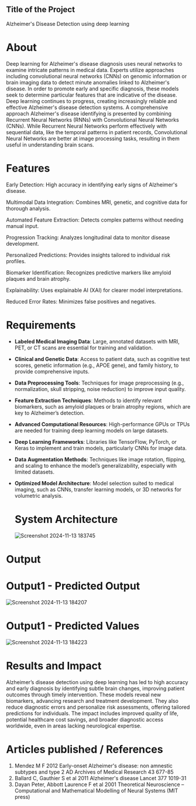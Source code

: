 ## Title of the Project
Alzheimer's Disease Detection using deep learning
# About
Deep learning for Alzheimer's disease diagnosis uses neural networks to examine intricate patterns in
medical data. Experts utilize approaches including convolutional neural networks (CNNs) on genomic
information or brain imaging data to detect minute anomalies linked to Alzheimer's disease. In order
to promote early and specific diagnosis, these models seek to determine particular features that are
indicative of the disease. Deep learning continues to progress, creating increasingly reliable and
effective Alzheimer's disease detection systems.
A comprehensive approach Alzheimer's disease identifying is presented by combining Recurrent
Neural Networks (RNNs) with Convolutional Neural Networks (CNNs). While Recurrent Neural
Networks perform effectively with sequential data, like the temporal patterns in patient records,
Convolutional Neural Networks are better at image processing tasks, resulting in them useful in
understanding brain scans.
# Features
Early Detection: High accuracy in identifying early signs of Alzheimer's disease. 

Multimodal Data Integration: Combines MRI, genetic, and cognitive data for thorough analysis.

Automated Feature Extraction: Detects complex patterns without needing manual input. 

Progression Tracking: Analyzes longitudinal data to monitor disease development.

Personalized Predictions: Provides insights tailored to individual risk profiles.

Biomarker Identification: Recognizes predictive markers like amyloid plaques and brain atrophy.

Explainability: Uses explainable AI (XAI) for clearer model interpretations.

Reduced Error Rates: Minimizes false positives and negatives.

# Requirements
- **Labeled Medical Imaging Data**: Large, annotated datasets with MRI, PET, or CT scans are essential for training and validation.
  
- **Clinical and Genetic Data**: Access to patient data, such as cognitive test scores, genetic information (e.g., APOE gene), and family history, to provide comprehensive inputs.
  
- **Data Preprocessing Tools**: Techniques for image preprocessing (e.g., normalization, skull stripping, noise reduction) to improve input quality.
  
- **Feature Extraction Techniques**: Methods to identify relevant biomarkers, such as amyloid plaques or brain atrophy regions, which are key to Alzheimer’s detection.

- **Advanced Computational Resources**: High-performance GPUs or TPUs are needed for training deep learning models on large datasets.
  
- **Deep Learning Frameworks**: Libraries like TensorFlow, PyTorch, or Keras to implement and train models, particularly CNNs for image data.

- **Data Augmentation Methods**: Techniques like image rotation, flipping, and scaling to enhance the model’s generalizability, especially with limited datasets.
  
- **Optimized Model Architecture**: Model selection suited to medical imaging, such as CNNs, transfer learning models, or 3D networks for volumetric analysis.
  # System Architecture
  ![Screenshot 2024-11-13 183745](https://github.com/user-attachments/assets/73755331-5e90-4caf-828c-3c412f76be1c)
# Output
# Output1 - Predicted Output
![Screenshot 2024-11-13 184207](https://github.com/user-attachments/assets/50b677fd-c40e-4539-9498-773f1a3583fb)

# Output1 - Predicted Values
![Screenshot 2024-11-13 184223](https://github.com/user-attachments/assets/0b12132c-4d93-43f3-a552-8bb7cfccd48c)

# Results and Impact
Alzheimer’s disease detection using deep learning has led to high accuracy and early diagnosis by identifying subtle brain changes, improving patient outcomes through timely intervention. These models reveal new biomarkers, advancing research and treatment development. They also reduce diagnostic errors and personalize risk assessments, offering tailored predictions for individuals. The impact includes improved quality of life, potential healthcare cost savings, and broader diagnostic access worldwide, even in areas lacking neurological expertise.

# Articles published / References
1. Mendez M F 2012 Early-onset Alzheimer's disease: non amnestic subtypes and type 2
AD Archives of Medical Research 43 677-85
2. Ballard C, Gauthier S et al 2011 Alzheimer's disease Lancet 377 1019-31
3. Dayan Peter, Abbott Laurence F et al 2001 Theoretical Neuroscience – Computational
and Mathematical Modelling of Neural Systems (MIT press)
